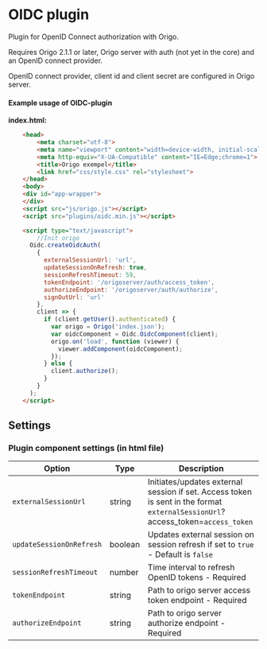 # OIDC plugin
Plugin for OpenID Connect authorization with Origo.

Requires Origo 2.1.1 or later, Origo server with auth (not yet in the core) and an OpenID connect provider.

OpenID connect provider, client id and client secret are configured in Origo server.

#### Example usage of OIDC-plugin

**index.html:**
```html
    <head>
    	<meta charset="utf-8">
    	<meta name="viewport" content="width=device-width, initial-scale=1.0, user-scalable=no">
    	<meta http-equiv="X-UA-Compatible" content="IE=Edge;chrome=1">
    	<title>Origo exempel</title>
    	<link href="css/style.css" rel="stylesheet">
    </head>
    <body>
    <div id="app-wrapper">
    </div>
    <script src="js/origo.js"></script>
    <script src="plugins/oidc.min.js"></script>

    <script type="text/javascript">
    	//Init origo
      Oidc.createOidcAuth(
        {
          externalSessionUrl: 'url',
          updateSessionOnRefresh: true,
          sessionRefreshTimeout: 59,
          tokenEndpoint: '/origoserver/auth/access_token',
          authorizeEndpoint: '/origoserver/auth/authorize',
          signOutUrl: 'url'
        },
        client => {
          if (client.getUser().authenticated) {
            var origo = Origo('index.json');
            var oidcComponent = Oidc.OidcComponent(client);
            origo.on('load', function (viewer) {
              viewer.addComponent(oidcComponent);
            });
          } else {
            client.authorize();
          }
        }
      );
    </script>
```
## Settings
### Plugin component settings (in html file)
Option | Type | Description
---|---|---
`externalSessionUrl` | string | Initiates/updates external session if set. Access token is sent in the format `externalSessionUrl`?access_token=`access_token`
`updateSessionOnRefresh` | boolean | Updates external session on session refresh if set to `true` - Default is `false`
`sessionRefreshTimeout` | number | Time interval to refresh OpenID tokens - Required
`tokenEndpoint` | string | Path to origo server access token endpoint - Required
`authorizeEndpoint` | string | Path to origo server authorize endpoint - Required
